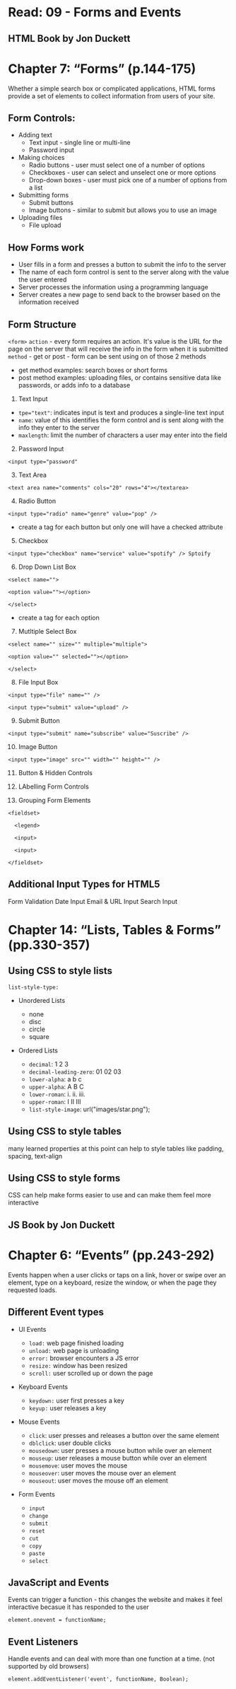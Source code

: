 # Read: 09 - Forms and Events

## HTML Book by Jon Duckett
<h1>Chapter 7: “Forms” (p.144-175)</h1>

Whether a simple search box or complicated applications, HTML forms provide a set of elements to collect information from users of your site.

## Form Controls:
- Adding text
  - Text input - single line or multi-line
  - Password input
- Making choices
  - Radio buttons - user must select one of a number of options
  - Checkboxes - user can select and unselect one or more options
  - Drop-down boxes - user must pick one of a number of options from a list
- Submitting forms
  - Submit buttons
  - Image buttons - similar to submit but allows you to use an image
- Uploading files
  - File upload

## How Forms work
- User fills in a form and presses a button to submit the info to the server
- The name of each form control is sent to the server along with the value the user entered
- Server processes the information using a programming language
- Server creates a new page to send back to the browser based on the information received

## Form Structure
`<form>`
`action` - every form requires an action. It's value is the URL for the page on the server that will receive the info in the form when it is submitted
`method` - get or post - form can be sent using on of those 2 methods
- get method examples: search boxes or short forms
- post method examples: uploading files, or contains sensitive data like passwords, or adds info to a database

1. Text Input

- `tpe="text"`: indicates input is text and produces a single-line text input
- `name`: value of this identifies the form control and is sent along with the info they enter to the server
- `maxlength`: limit the number of characters a user may enter into the field

2. Password Input

`<input type="password"`

3. Text Area

`<text area name="comments" cols="20" rows="4"></textarea>`

4. Radio Button

`<input type="radio" name="genre" value="pop" />`

- create a tag for each button but only one will have a checked attribute

5. Checkbox

`<input type="checkbox" name="service" value="spotify" /> Sptoify`

6. Drop Down List Box

```
<select name="">

<option value=""></option>

</select>
```

- create a tag for each option

7. Mutltiple Select Box

```
<select name="" size="" multiple="multiple">

<option value="" selected=""></option>

</select>
```

8. File Input Box

`<input type="file" name="" />`

`<input type="submit" value="upload" />`

9. Submit Button

`<input type="submit" name="subscribe" value="Suscribe" />`

10. Image Button

`<input type="image" src="" width="" height="" />`

11. Button & Hidden Controls

12. LAbelling Form Controls

13. Grouping Form Elements
```
<fieldset>

  <legend>

  <input>

  <input>

</fieldset>
```

## Additional Input Types for HTML5
Form Validation
Date Input
Email & URL Input
Search Input


<h1>Chapter 14: “Lists, Tables & Forms” (pp.330-357)</h1>

## Using CSS to style lists
`list-style-type:`

- Unordered Lists

  - none
  - disc
  - circle
  - square

- Ordered Lists
  
  - `decimal`: 1 2 3
  - `decimal-leading-zero`: 01 02 03
  - `lower-alpha`: a b c
  - `upper-alpha`: A B C
  - `lower-roman`: i. ii. iii.
  - `upper-roman`: I II III
  - `list-style-image`: url("images/star.png");

## Using CSS to style tables
many learned properties at this point can help to style tables like padding, spacing, text-align

## Using CSS to style forms
CSS can help make forms easier to use and can make them feel more interactive


## JS Book by Jon Duckett
<h1>Chapter 6: “Events” (pp.243-292)</h1>

Events happen when a user clicks or taps on a link, hover or swipe over an element, type on a keyboard, resize the window, or when the page they requested loads.

## Different Event types

- UI Events

  - `load:` web page finished loading
  - `unload:` web page is unloading
  - `error:` browser encounters a JS error
  - `resize:` window has been resized
  - `scroll:` user scrolled up or down the page

- Keyboard Events

  - `keydown:` user first presses a key
  - `keyup:` user releases a key

- Mouse Events

  - `click`: user presses and releases a button over the same element
  - `dblclick`: user double clicks
  - `mousedown`: user presses a mouse button while over an element
  - `mouseup`: user releases a mouse button while over an element
  - `mousemove`: user moves the mouse
  - `mouseover`: user moves the mouse over an element
  - `mouseout`: user moves the mouse off an element

- Form Events

  - `input`
  - `change`
  - `submit`
  - `reset`
  - `cut`
  - `copy`
  - `paste`
  - `select`

## JavaScript and Events

Events can trigger a function - this changes the website and makes it feel interactive becasue it has responded to the user

`element.onevent = functionName;`

## Event Listeners
Handle events and can deal with more than one function at a time. (not supported by old browsers)

`element.addEventListener('event', functionName, Boolean);`
